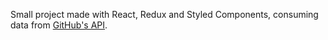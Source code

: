 Small project made with React, Redux and Styled Components, consuming data from [GitHub's API](https://developer.github.com/v3/).

